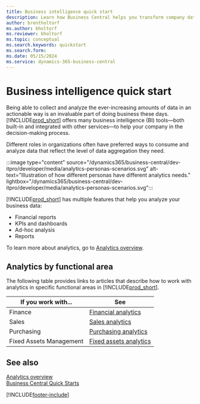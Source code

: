 ```yaml
---
title: Business intelligence quick start
description: Learn how Business Central helps you transform company data into actionable insights using business intelligence reports and dashboards.
author: brentholtorf
ms.author: bholtorf
ms.reviewer: bholtorf
ms.topic: conceptual
ms.search.keywords: quickstart
ms.search.form: 
ms.date: 05/15/2024
ms.service: dynamics-365-business-central
---
```


# Business intelligence quick start

Being able to collect and analyze the ever-increasing amounts of data in an actionable way is an invaluable part of doing business these days. [!INCLUDE[prod_short](includes/prod_short.md)] offers many business intelligence (BI) tools&mdash;both built-in and integrated with other services&mdash;to help your company in the decision-making process.

Different roles in organizations often have preferred ways to consume and analyze data that reflect the level of data aggregation they need.

:::image type="content" source="/dynamics365/business-central/dev-itpro/developer/media/analytics-personas-scenarios.svg" alt-text="Illustration of how different personas have different analytics needs." lightbox="/dynamics365/business-central/dev-itpro/developer/media/analytics-personas-scenarios.svg":::

[!INCLUDE[prod_short](includes/prod_short.md)] has multiple features that help you analyze your business data:

- Financial reports
- KPIs and dashboards
- Ad-hoc analysis
- Reports

To learn more about analytics, go to [Analytics overview](reports-bi-reporting.md).

## Analytics by functional area

The following table provides links to articles that describe how to work with analytics in specific functional areas in [!INCLUDE[prod_short](includes/prod_short.md)].

| If you work with... | See |
| --- | --- |
| Finance | [Financial analytics](bi.md) |
| Sales | [Sales analytics](sales-analytics-overview.md) |
| Purchasing | [Purchasing analytics](purchasing-analytics-overview.md) |
| Fixed Assets Management | [Fixed assets analytics](fa-analytics-overview.md) |

## See also

[Analytics overview](reports-bi-reporting.md)  
[Business Central Quick Starts](quick-start-business-central.md)  

[!INCLUDE[footer-include](includes/footer-banner.md)]